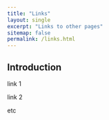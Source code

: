 ```yaml
---
title: "Links"
layout: single
excerpt: "Links to other pages"
sitemap: false
permalink: /links.html
---
```


## Introduction

link 1 

link 2 

etc 
